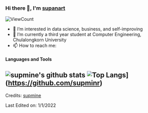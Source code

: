 ### Hi there 👋, I'm [supanart](https://www.linkedin.com/in/supanart-barnsongkit-389407175/)
![ViewCount](https://komarev.com/ghpvc/?username=supmine&style=plastic)
- 👀 I’m interested in data science, business, and self-improving
- 🌱 I’m currently a third year student at Computer Engineering, Chulalongkorn University
- 📫 How to reach me: 
  
#### Languages and Tools 


![supmine's github stats](https://github-readme-stats.vercel.app/api?username=supmine&count_private=true&show_icons=true&theme=highcontrast)
![Top Langs](https://github-readme-stats.vercel.app/api/top-langs/?username=supmine&layout=compact&theme=highcontrast)](https://github.com/supminr)
-----
Credits: [supmine](https://github.com/supmine)

Last Edited on: 1/1/2022
<!---
supmine/supmine is a ✨ special ✨ repository because its `README.md` (this file) appears on your GitHub profile.
You can click the Preview link to take a look at your changes.
--->
